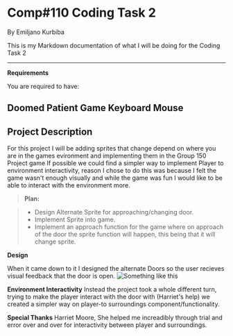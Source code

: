 Comp#110 Coding Task 2 
===================
By Emiljano Kurbiba

This is my Markdown documentation of what I will be doing for the Coding Task 2

----------

**Requirements**

You are required to have:

Doomed Patient Game
Keyboard
Mouse
------------

Project Description
-------------

For this project I will be adding sprites that change depend on where you are in the games evironment and implementing them in the Group 150 Project game If possible we could find a simpler way to implement Player to environment interactivity, reason I chose to do this was because I felt the game wasn't enough visually and while the game was fun I would like to be able to interact with the environment more.

> **Plan:**

> - Design Alternate Sprite for approaching/changing door.
> - Implement Sprite into game.
> - Implement an approach function for the game where on approach of the door the sprite function will happen, this being that it will change sprite.


**Design**

When it came down to it I designed the alternate Doors so the user recieves visual feedback that the door is open.
![Something like this](https://i.imgsafe.org/d2bbd94919.jpg "This is the design")


**Environment Interactivity**
Instead the project took a whole different turn, trying to make the player interact with the door with (Harriet's help) we created a simpler way on player-to surroundings component/functionality. 

**Special Thanks**
Harriet Moore, She helped me increadibly through trial and error over and over for interactivity between player and surroundings.